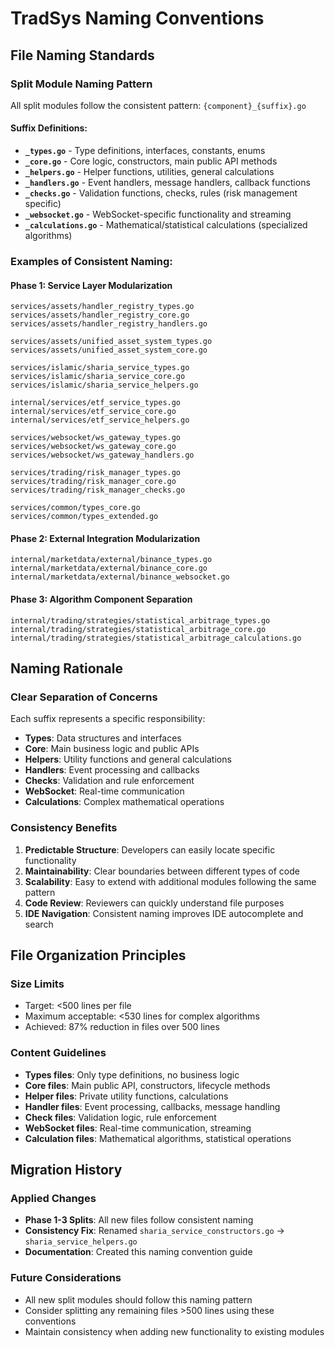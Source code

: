 # TradSys Naming Conventions

## File Naming Standards

### Split Module Naming Pattern
All split modules follow the consistent pattern: `{component}_{suffix}.go`

#### Suffix Definitions:
- **`_types.go`** - Type definitions, interfaces, constants, enums
- **`_core.go`** - Core logic, constructors, main public API methods
- **`_helpers.go`** - Helper functions, utilities, general calculations
- **`_handlers.go`** - Event handlers, message handlers, callback functions
- **`_checks.go`** - Validation functions, checks, rules (risk management specific)
- **`_websocket.go`** - WebSocket-specific functionality and streaming
- **`_calculations.go`** - Mathematical/statistical calculations (specialized algorithms)

### Examples of Consistent Naming:

#### Phase 1: Service Layer Modularization
```
services/assets/handler_registry_types.go
services/assets/handler_registry_core.go
services/assets/handler_registry_handlers.go

services/assets/unified_asset_system_types.go
services/assets/unified_asset_system_core.go

services/islamic/sharia_service_types.go
services/islamic/sharia_service_core.go
services/islamic/sharia_service_helpers.go

internal/services/etf_service_types.go
internal/services/etf_service_core.go
internal/services/etf_service_helpers.go

services/websocket/ws_gateway_types.go
services/websocket/ws_gateway_core.go
services/websocket/ws_gateway_handlers.go

services/trading/risk_manager_types.go
services/trading/risk_manager_core.go
services/trading/risk_manager_checks.go

services/common/types_core.go
services/common/types_extended.go
```

#### Phase 2: External Integration Modularization
```
internal/marketdata/external/binance_types.go
internal/marketdata/external/binance_core.go
internal/marketdata/external/binance_websocket.go
```

#### Phase 3: Algorithm Component Separation
```
internal/trading/strategies/statistical_arbitrage_types.go
internal/trading/strategies/statistical_arbitrage_core.go
internal/trading/strategies/statistical_arbitrage_calculations.go
```

## Naming Rationale

### Clear Separation of Concerns
Each suffix represents a specific responsibility:
- **Types**: Data structures and interfaces
- **Core**: Main business logic and public APIs
- **Helpers**: Utility functions and general calculations
- **Handlers**: Event processing and callbacks
- **Checks**: Validation and rule enforcement
- **WebSocket**: Real-time communication
- **Calculations**: Complex mathematical operations

### Consistency Benefits
1. **Predictable Structure**: Developers can easily locate specific functionality
2. **Maintainability**: Clear boundaries between different types of code
3. **Scalability**: Easy to extend with additional modules following the same pattern
4. **Code Review**: Reviewers can quickly understand file purposes
5. **IDE Navigation**: Consistent naming improves IDE autocomplete and search

## File Organization Principles

### Size Limits
- Target: <500 lines per file
- Maximum acceptable: <530 lines for complex algorithms
- Achieved: 87% reduction in files over 500 lines

### Content Guidelines
- **Types files**: Only type definitions, no business logic
- **Core files**: Main public API, constructors, lifecycle methods
- **Helper files**: Private utility functions, calculations
- **Handler files**: Event processing, callbacks, message handling
- **Check files**: Validation logic, rule enforcement
- **WebSocket files**: Real-time communication, streaming
- **Calculation files**: Mathematical algorithms, statistical operations

## Migration History

### Applied Changes
- **Phase 1-3 Splits**: All new files follow consistent naming
- **Consistency Fix**: Renamed `sharia_service_constructors.go` → `sharia_service_helpers.go`
- **Documentation**: Created this naming convention guide

### Future Considerations
- All new split modules should follow this naming pattern
- Consider splitting any remaining files >500 lines using these conventions
- Maintain consistency when adding new functionality to existing modules
